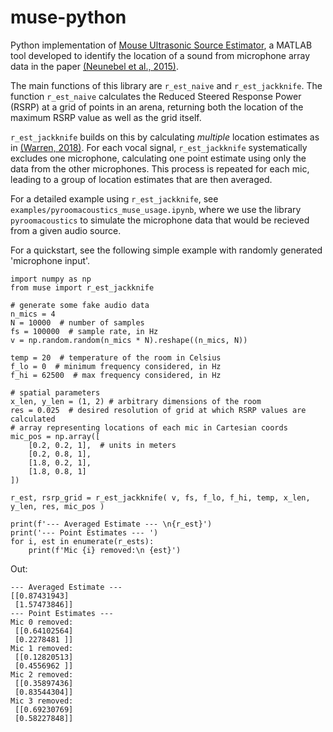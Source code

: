 # muse-python
Python implementation of [Mouse Ultrasonic Source Estimator](https://github.com/JaneliaSciComp/Muse),
a MATLAB tool developed to identify the location of a sound from microphone array data in the paper [(Neunebel et al., 2015)](https://doi.org/10.7554/eLife.06203).

The main functions of this library are `r_est_naive` and `r_est_jackknife`. The function `r_est_naive` calculates the Reduced Steered Response Power (RSRP) at a grid
of points in an arena, returning both the location of the maximum RSRP value as well as the grid itself.

`r_est_jackknife` builds on this by calculating *multiple* location estimates as in [(Warren, 2018)](https://pubmed.ncbi.nlm.nih.gov/29309793).
For each vocal signal, `r_est_jackknife` systematically excludes one microphone, calculating one point estimate using only the data from the other microphones.
This process is repeated for each mic, leading to a group of location estimates that are then averaged.

For a detailed example using `r_est_jackknife`, see `examples/pyroomacoustics_muse_usage.ipynb`,
where we use the library `pyroomacoustics` to simulate the microphone data that would be
recieved from a given audio source. 

For a quickstart, see the following simple example with randomly generated 'microphone input'.
```
import numpy as np
from muse import r_est_jackknife

# generate some fake audio data
n_mics = 4
N = 10000  # number of samples
fs = 100000  # sample rate, in Hz
v = np.random.random(n_mics * N).reshape((n_mics, N))

temp = 20  # temperature of the room in Celsius
f_lo = 0  # minimum frequency considered, in Hz
f_hi = 62500  # max frequency considered, in Hz

# spatial parameters
x_len, y_len = (1, 2) # arbitrary dimensions of the room
res = 0.025  # desired resolution of grid at which RSRP values are calculated
# array representing locations of each mic in Cartesian coords
mic_pos = np.array([
    [0.2, 0.2, 1],  # units in meters
    [0.2, 0.8, 1],
    [1.8, 0.2, 1],
    [1.8, 0.8, 1]
])

r_est, rsrp_grid = r_est_jackknife( v, fs, f_lo, f_hi, temp, x_len, y_len, res, mic_pos )

print(f'--- Averaged Estimate --- \n{r_est}')
print('--- Point Estimates --- ')
for i, est in enumerate(r_ests):
    print(f'Mic {i} removed:\n {est}')
```
Out:
```
--- Averaged Estimate --- 
[[0.87431943]
 [1.57473846]]
--- Point Estimates --- 
Mic 0 removed:
 [[0.64102564]
 [0.2278481 ]]
Mic 1 removed:
 [[0.12820513]
 [0.4556962 ]]
Mic 2 removed:
 [[0.35897436]
 [0.83544304]]
Mic 3 removed:
 [[0.69230769]
 [0.58227848]]
```
